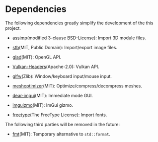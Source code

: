 ﻿# Dependencies

The following dependencies greatly simplify the development of the this project.  

- [assimp](https://github.com/assimp/assimp)(modified 3-clause BSD-License): Import 3D module files.
- [stb](https://github.com/nothings/stb)(MIT, Public Domain): Import/export image files.

- [glad](https://github.com/Dav1dde/glad)(MIT): OpenGL API.
- [Vulkan-Headers](https://github.com/KhronosGroup/Vulkan-Headers)(Apache-2.0): Vulkan API.

- [glfw](https://github.com/glfw/glfw)(Zlib): Window/keyboard input/mouse input.
- [meshoptimizer](https://github.com/zeux/meshoptimizer)(MIT): Optimize/compress/decompress meshes.
- [dear-imgui](https://github.com/ocornut/imgui)(MIT): Immediate mode GUI.
- [imguizmo](https://github.com/CedricGuillemet/ImGuizmo)(MIT): ImGui gizmo.
- [freetype](https://github.com/freetype/freetype)(The FreeType License): Import fonts.

The following third parties will be removed in the future:  

- [fmt](https://github.com/fmtlib/fmt)(MIT): Temporary alternative to `std::format`.
